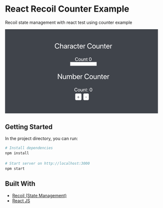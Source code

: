 # React Recoil Counter Example

Recoil state management with react test using counter example

![counter-example](images/counter-example.gif)

## Getting Started

In the project directory, you can run:

```bash
# Install dependencies
npm install

# Start server on http://localhost:3000
npm start
```

## Built With

- [Recoil (State Management)](https://recoiljs.org/)
- [React JS](https://reactjs.org/)
